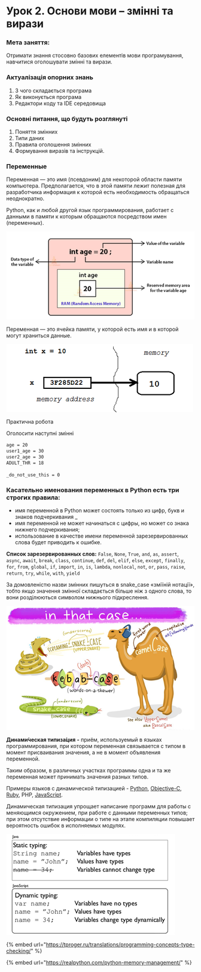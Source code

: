 # Урок 2. Основи мови – змінні та вирази

### **Мета** заняття:

Отримати знання стосовно базових елементів мови програмування, навчитися оголошувати змінні та вирази.

### Актуалізація опорних знань

1. З чого складається програма
2. Як виконується програма
3. Редактори коду та IDE середовища

### Основні питання, що будуть розглянуті

1. Поняття змінних
2. Типи даних
3. Правила оголошення змінних
4. Формування виразів та інструкцій.

### Переменные

Переменная — это имя \(псевдоним\) для некоторой области памяти компьютера. Предполагается, что в этой памяти лежит полезная для разработчика информация к которой есть необходимость обращаться неоднократно.

Python, как и любой другой язык программирования, работает с данными в памяти к которым обращаются посредством имен \(переменных\).

![](../../.gitbook/assets/image%20%2890%29.png)

Переменная — это ячейка памяти, у которой есть имя и в которой могут храниться данные.

![](../../.gitbook/assets/image%20%2889%29.png)

Практична робота

Оголосити наступні змінні

```text
age = 20
user1_age = 30
user2_age = 30
ADULT_THR = 18

_do_not_use_this = 0
```

### Касательно именования переменных в Python есть три строгих правила:

* имя переменной в Python может состоять только из цифр, букв и знаков подчеркивания \_ 
* имя переменной не может начинаться с цифры, но может со знака нижнего подчеркивания; 
* использование в качестве имени переменной зарезервированных слова будет приводить к ошибке.

**Список зарезервированных слов:** `False`, `None`, `True`, `and`, `as`, `assert`, `async`, `await`, `break`, `class`, `continue`, `def`, `del`, `elif`, `else`, `except`, `finally`, `for`, `from`, `global`, `if`, `import`, `in`, `is`, `lambda`, `nonlocal`, `not`, `or`, `pass`, `raise`, `return`, `try`, `while`, `with`, `yield`

За домовленістю назви змінних пишуться в snake\_case «зміїній нотації», тобто якщо значення змінної складається більше ніж з одного слова, то вони розділюються символом нижнього підкреслення.

![](../../.gitbook/assets/image%20%2883%29.png)

**Динами́ческая типиза́ция** **-** приём, используемый в языках программирования, при котором переменная связывается с типом в момент присваивания значения, а не в момент объявления переменной.

Таким образом, в различных участках программы одна и та же переменная может принимать значения разных типов.

Примеры языков с динамической типизацией - [Python](https://ru.wikipedia.org/wiki/Python), [Objective-C](https://ru.wikipedia.org/wiki/Objective-C), [Ruby](https://ru.wikipedia.org/wiki/Ruby), PHP,  [JavaScript](https://ru.wikipedia.org/wiki/JavaScript).

Динамическая типизация упрощает написание программ для работы с меняющимся окружением, при работе с данными переменных типов; при этом отсутствие информации о типе на этапе компиляции повышает вероятность ошибок в исполняемых модулях.

![](../../.gitbook/assets/image%20%2887%29.png)

{% embed url="https://tproger.ru/translations/programming-concepts-type-checking/" %}

{% embed url="https://realpython.com/python-memory-management/" %}

